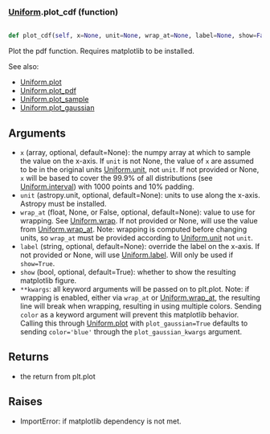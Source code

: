 ### [Uniform](Uniform.md).plot_cdf (function)


```py

def plot_cdf(self, x=None, unit=None, wrap_at=None, label=None, show=False, **kwargs)

```



Plot the pdf function.  Requires matplotlib to be installed.

See also:

* [Uniform.plot](Uniform.plot.md)
* [Uniform.plot_pdf](Uniform.plot_pdf.md)
* [Uniform.plot_sample](Uniform.plot_sample.md)
* [Uniform.plot_gaussian](Uniform.plot_gaussian.md)

Arguments
-----------
* `x` (array, optional, default=None): the numpy array at which to
    sample the value on the x-axis.  If `unit` is not None, the value
    of `x` are assumed to be in the original units [Uniform.unit](Uniform.unit.md),
    not `unit`.  If not provided or None, `x` will be based to cover
    the 99.9% of all distributions (see [Uniform.interval](Uniform.interval.md)) with 1000
    points and 10% padding.
* `unit` (astropy.unit, optional, default=None): units to use along
    the x-axis.  Astropy must be installed.
* `wrap_at` (float, None, or False, optional, default=None): value to
    use for wrapping.  See [Uniform.wrap](Uniform.wrap.md).  If not provided or None,
    will use the value from [Uniform.wrap_at](Uniform.wrap_at.md).  Note: wrapping is
    computed before changing units, so `wrap_at` must be provided
    according to [Uniform.unit](Uniform.unit.md) not `unit`.
* `label` (string, optional, default=None): override the label on the
    x-axis.  If not provided or None, will use [Uniform.label](Uniform.label.md).  Will
    only be used if `show=True`.
* `show` (bool, optional, default=True): whether to show the resulting
    matplotlib figure.
* `**kwargs`: all keyword arguments will be passed on to plt.plot.  Note:
    if wrapping is enabled, either via `wrap_at` or [Uniform.wrap_at](Uniform.wrap_at.md),
    the resulting line will break when wrapping, resulting in using multiple
    colors.  Sending `color` as a keyword argument will prevent this
    matplotlib behavior.  Calling this through [Uniform.plot](Uniform.plot.md) with
    `plot_gaussian=True` defaults to sending `color='blue'` through
    the `plot_gaussian_kwargs` argument.

Returns
--------
* the return from plt.plot

Raises
--------
* ImportError: if matplotlib dependency is not met.


